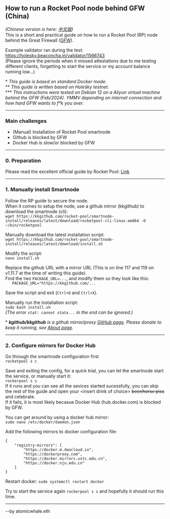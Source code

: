 ## How to run a Rocket Pool node behind GFW (China)
*(Chinese version is here: [中文版](https://github.com/atomicwhale/guides/blob/main/NodeBehindGFW-CN.md))*  
This is a short and practical guide on how to run a Rocket Pool (RP) node behind the Great Firewall ([GFW](https://en.wikipedia.org/wiki/Great_Firewall)).  
  
Example validator ran during the test: https://holesky.beaconcha.in/validator/1566743  
(Please ignore the periods when it missed attestations due to me testing different clients, forgetting to start the service or my account balance running low...)  

\* *This guide is based on standard Docker mode.*  
\**  *This guide is written based on Holešky testnet.*  
\*** *This instructions were tested on Debian 12 on a Aliyun virtual machine behind the GFW (Feb/2024). YMMV depending on internet connection and how hard GFW wants to f\*k you over.*

---
### Main challenges
* (Manual) Installation of Rocket Pool smartnode
* Github is blocked by GFW
* Docker Hub is slow/or blocked by GFW

---
### 0. Preparation
Please read the excellent official guide by Rocket Pool: [Link](https://docs.rocketpool.net/guides/node/responsibilities)

---
### 1. Manually install Smartnode
Follow the RP guide to secure the node.  
When it comes to setup the node, use a github mirror (kkgithub) to download the smartnode (cli):  
`wget https://kkgithub.com/rocket-pool/smartnode-install/releases/latest/download/rocketpool-cli-linux-amd64 -O ~/bin/rocketpool`  
  
Manually download the latest installation script:  
`wget https://kkgithub.com/rocket-pool/smartnode-install/releases/latest/download/install.sh`  
  
Modify the script:  
`nano install.sh`
  
Replace the github URL with a mirror URL (This is on line 117 and 119 on v1.11.7 at the time of writing this guide).  
Find the two `PACKAGE_URL=...`, and modify them so they look like this:  
`   PACKAGE_URL="https://kkgithub.com/...`
  
Save the script and exit (`Ctrl+O` and `Ctrl+X`).  
  
Manually run the installation script:  
`sudo bash install.sh`  
*(The error `stat: cannot statx...` in the end can be ignored.)*
  
\*  *__kgithub/kkgithub__ is a github mirror/proxy [GitHub page](https://github.com/kgithub666/kgithub). Please donate to keep it running, see [About page](https://help.kkgithub.com/donate/).*

---
### 2. Configure mirrors for Docker Hub
Go through the smartnode configuration first  
`rocketpool s c`  
  
Save and exiting the config, for a quick trial, you can let the smartnode start the service, or manually start it:   
`rockerpool s s`  
If it runs and you can see all the sevices started sucessfully, you can skip the rest of the guide and open your \<insert drink of choice\> <s>beer/horse piss</s> and celebrate.  
If it fails, it is most likely becasue Docker Hub (hub.docker.com) is blocked by GFW.  
  
You can get around by using a docker hub mirror:  
`sudo nano /etc/docker/daemon.json`  

Add the following mirrors to docker configuration file:
```
{
    "registry-mirrors": [
        "https://docker.m.daocloud.io",
        "https://dockerproxy.com",
        "https://docker.mirrors.ustc.edu.cn",
        "https://docker.nju.edu.cn"
    ]
}
```

Restart docker:
`sudo systemctl restart docker`  

Try to start the service again `rockerpool s s` and hopefully it should run this time.  
  
---
--by atomicwhale.eth

